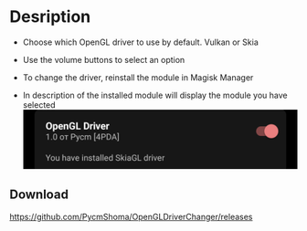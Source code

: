 # Desription 
- Choose which OpenGL driver to use by default. Vulkan or Skia
- Use the volume buttons to select an option
- To change the driver, reinstall the module in Magisk Manager

- In description of the installed module will display the module you have selected
![](https://github.com/PycmShoma/OpenGLDriverChanger/blob/main/assets/Driver.png)


## Download
 https://github.com/PycmShoma/OpenGLDriverChanger/releases 

